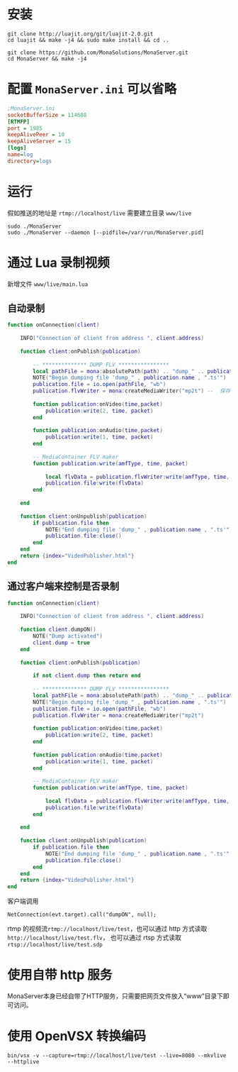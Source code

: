# 安装


```shell
git clone http://luajit.org/git/luajit-2.0.git
cd luajit && make -j4 && sudo make install && cd ..
```

```shell
git clone https://github.com/MonaSolutions/MonaServer.git
cd MonaServer && make -j4
```

# 配置 `MonaServer.ini` 可以省略
```ini
;MonaServer.ini
socketBufferSize = 114688
[RTMFP]
port = 1985
keepAlivePeer = 10
keepAliveServer = 15
[logs]
name=log
directory=logs
```

# 运行
假如推送的地址是 `rtmp://localhost/live` 需要建立目录 `www/live`
```shell
sudo ./MonaServer
sudo ./MonaServer --daemon [--pidfile=/var/run/MonaServer.pid]
```

# 通过 Lua 录制视频

新增文件 `www/live/main.lua`

## 自动录制

```lua
function onConnection(client)
	
	INFO("Connection of client from address ", client.address)
	
	function client:onPublish(publication)
		
		-- ************** DUMP FLV ****************	
		local pathFile = mona:absolutePath(path) .. "dump_" .. publication.name .. ".ts"
		NOTE("Begin dumping file 'dump_" , publication.name , ".ts'")
		publication.file = io.open(pathFile, "wb")
		publication.flvWriter = mona:createMediaWriter("mp2t") --  保存为 ts 文件，也可以保存为 flv
		
		function publication:onVideo(time,packet)
			publication:write(2, time, packet)
		end
		
		function publication:onAudio(time,packet)
			publication:write(1, time, packet)
		end
		
		-- MediaContainer FLV maker
		function publication:write(amfType, time, packet)
			
			local flvData = publication.flvWriter:write(amfType, time, packet)
			publication.file:write(flvData)
		end
		
	end
	
	function client:onUnpublish(publication)
		if publication.file then
			NOTE("End dumping file 'dump_" , publication.name , ".ts'")
			publication.file:close()
		end
	end
	return {index="VideoPublisher.html"}
end
```

## 通过客户端来控制是否录制

```lua
function onConnection(client)
	
	INFO("Connection of client from address ", client.address)
	
	function client.dumpON()
		NOTE("Dump activated")
		client.dump = true
	end
	
	function client:onPublish(publication)
		
		if not client.dump then return end
		
		-- ************** DUMP FLV ****************	
		local pathFile = mona:absolutePath(path) .. "dump_" .. publication.name .. ".ts"
		NOTE("Begin dumping file 'dump_" , publication.name , ".ts'")
		publication.file = io.open(pathFile, "wb")
		publication.flvWriter = mona:createMediaWriter("mp2t")
		
		function publication:onVideo(time,packet)
			publication:write(2, time, packet)
		end
		
		function publication:onAudio(time,packet)
			publication:write(1, time, packet)
		end
		
		-- MediaContainer FLV maker
		function publication:write(amfType, time, packet)
			
			local flvData = publication.flvWriter:write(amfType, time, packet)
			publication.file:write(flvData)
		end
		
	end
	
	function client:onUnpublish(publication)
		if publication.file then
			NOTE("End dumping file 'dump_" , publication.name , ".ts'")
			publication.file:close()
		end
	end
	return {index="VideoPublisher.html"}
end
```

客户端调用
```as3
NetConnection(evt.target).call("dumpON", null);
```

rtmp 的视频流`rtmp://localhost/live/test`，也可以通过 http 方式读取`http://localhost/live/test.flv`， 也可以通过 rtsp 方式读取 `rtsp://localhost/live/test.sdp`


# 使用自带 http 服务

MonaServer本身已经自带了HTTP服务，只需要把网页文件放入“www”目录下即可访问。

# 使用 OpenVSX 转换编码

`bin/vsx -v --capture=rtmp://localhost/live/test --live=8080 --mkvlive --httplive`